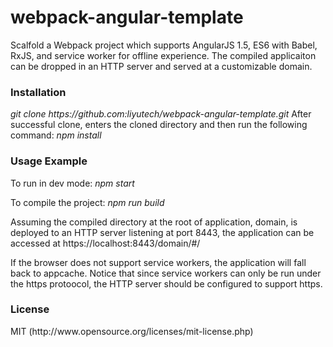# webpack-angular-template

Scalfold a Webpack project which supports AngularJS 1.5, ES6 with Babel, RxJS, and service worker for offline experience. The compiled applicaiton can be dropped in an HTTP server and served at a customizable domain.

<h3>Installation</h3>
<i>git clone https://github.com:liyutech/webpack-angular-template.git</i>
After successful clone, enters the cloned directory and then run the following command:
<i>npm install</i>

<h3>Usage Example</h3>
To run in dev mode:
<i>npm start</i>

To compile the project:
<i>npm run build</i>

Assuming the compiled directory at the root of application, domain, is deployed to an HTTP server listening at port 8443,
the application can be accessed at <a>https://localhost:8443/domain/#/</a>

If the browser does not support service workers, the application will fall back to appcache. Notice that since service workers can only be run under the https protoocol, the HTTP server should be configured to support https.

<h3>License</h3>
<p>MIT (<a>http://www.opensource.org/licenses/mit-license.php</a>)</p>